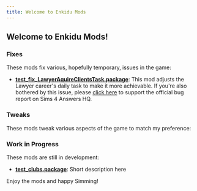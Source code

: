 ```yaml
---
title: Welcome to Enkidu Mods
---
```


## Welcome to Enkidu Mods! ##

### Fixes ###

These mods fix various, hopefully temporary, issues in the game:

- [**test_fix_LawyerAquireClientsTask.package**](/packages/test_fix_LawyerAquireClientsTask.package): This mod adjusts the Lawyer career's daily task to make it more achievable. If you're also bothered by this issue, please [click here](https://answers.ea.com/t5/General-Discussion/Is-there-a-benefit-to-representing-clients-in-the-lawyer-career/m-p/9718368/highlight/true#M39348) to support the official bug report on Sims 4 Answers HQ.


### Tweaks ###

These mods tweak various aspects of the game to match my preference:

### Work in Progress ###

These mods are still in development:

- [**test_clubs.package**](/mods/test_clubs): Short description here

Enjoy the mods and happy Simming!
